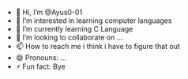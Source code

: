 - 👋 Hi, I’m @Ayus0-01
- 👀 I’m interested in learning computer languages
- 🌱 I’m currently learning C Language
- 💞️ I’m looking to collaborate on ...
- 📫 How to reach me i think i have to figure that out
- 😄 Pronouns: ...
- ⚡ Fun fact: Bye

<!---
Ayus0-01/Ayus0-01 is a ✨ special ✨ repository because its `README.md` (this file) appears on your GitHub profile.
You can click the Preview link to take a look at your changes.
--->
